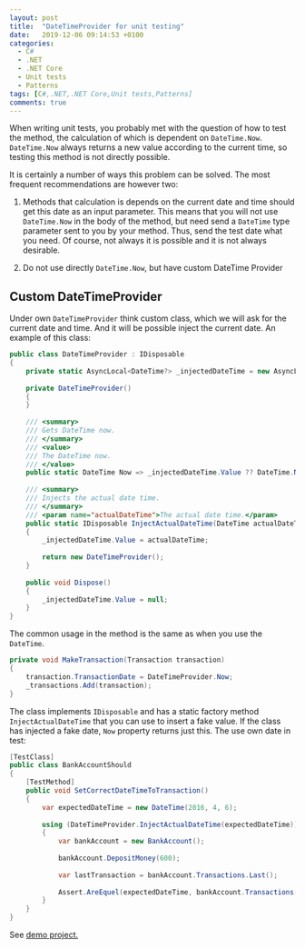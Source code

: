 ```yaml
---
layout: post
title:  "DateTimeProvider for unit testing"
date:   2019-12-06 09:14:53 +0100
categories:
  - C#
  - .NET
  - .NET Core
  - Unit tests
  - Patterns
tags: [C#,.NET,.NET Core,Unit tests,Patterns]
comments: true
---
```


When writing unit tests, you probably met with the question of how to test the method, the calculation of which is dependent on `DateTime.Now`. `DateTime.Now` always returns a new value according to the current time, so testing this method is not directly possible. 
<!-- excerpt -->

It is certainly a number of ways this problem can be solved. The most frequent recommendations are however two:

1. Methods that calculation is depends on the current date and time should get this date as an input parameter. This means that you will not use `DateTime.Now` in the body of the method, but need send a `DateTime` type parameter sent to you by your method. Thus, send the test date what you need. Of course, not always it is possible and it is not always desirable.

2. Do not use directly `DateTime.Now`, but have custom DateTime Provider
 

## Custom DateTimeProvider

Under own `DateTimeProvider` think custom class, which we will ask for the current date and time. And it will be possible inject the current date. An example of this class:

```csharp
public class DateTimeProvider : IDisposable 
{
    private static AsyncLocal<DateTime?> _injectedDateTime = new AsyncLocal<DateTime?>(); 
 
    private DateTimeProvider() 
    { 
    } 
 
    /// <summary> 
    /// Gets DateTime now. 
    /// </summary> 
    /// <value> 
    /// The DateTime now. 
    /// </value> 
    public static DateTime Now => _injectedDateTime.Value ?? DateTime.Now;
 
    /// <summary> 
    /// Injects the actual date time. 
    /// </summary> 
    /// <param name="actualDateTime">The actual date time.</param> 
    public static IDisposable InjectActualDateTime(DateTime actualDateTime) 
    { 
        _injectedDateTime.Value = actualDateTime; 
 
        return new DateTimeProvider(); 
    } 
 
    public void Dispose() 
    { 
        _injectedDateTime.Value = null; 
    } 
} 
```

The common usage in the method is the same as when you use the `DateTime`.

 
```csharp
private void MakeTransaction(Transaction transaction) 
{ 
    transaction.TransactionDate = DateTimeProvider.Now; 
    _transactions.Add(transaction); 
}
```

The class implements `IDisposable` and has a static factory method `InjectActualDateTime` that you can use to insert a fake value.
If the class has injected a fake date, `Now` property returns just this.
The use own date in test:

```csharp
[TestClass] 
public class BankAccountShould 
{ 
    [TestMethod] 
    public void SetCorrectDateTimeToTransaction() 
    { 
        var expectedDateTime = new DateTime(2016, 4, 6); 
 
        using (DateTimeProvider.InjectActualDateTime(expectedDateTime)) 
        { 
            var bankAccount = new BankAccount(); 
 
            bankAccount.DepositMoney(600); 
 
            var lastTransaction = bankAccount.Transactions.Last(); 
 
            Assert.AreEquel(expectedDateTime, bankAccount.Transactions[0].TransactionDate); 
        } 
    } 
} 
```

See [demo project.](https://github.com/Burgyn/Sample.DateTimeProvider)

